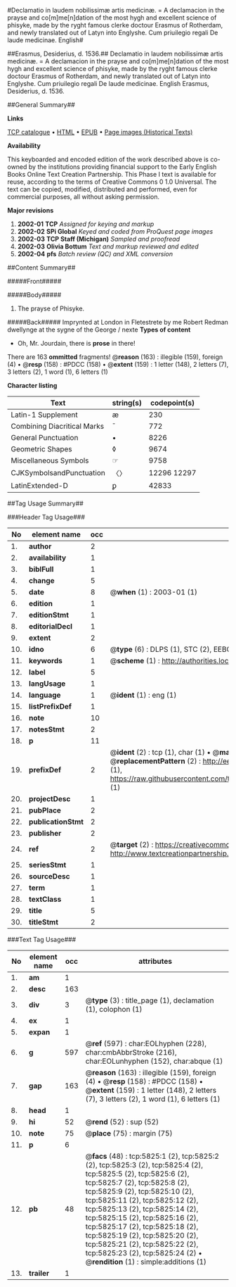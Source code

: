 #Declamatio in laudem nobilissimæ artis medicinæ. = A declamacion in the prayse and co[m]me[n]dation of the most hygh and excellent science of phisyke, made by the ryght famous clerke doctour Erasmus of Rotherdam, and newly translated out of Latyn into Englyshe. Cum priuilegio regali De laude medicinae. English#

##Erasmus, Desiderius, d. 1536.##
Declamatio in laudem nobilissimæ artis medicinæ. = A declamacion in the prayse and co[m]me[n]dation of the most hygh and excellent science of phisyke, made by the ryght famous clerke doctour Erasmus of Rotherdam, and newly translated out of Latyn into Englyshe. Cum priuilegio regali
De laude medicinae. English
Erasmus, Desiderius, d. 1536.

##General Summary##

**Links**

[TCP catalogue](http://www.ota.ox.ac.uk/tcp/)  • 
[HTML](http://tei.it.ox.ac.uk/tcp/Texts-HTML/free/A00/A00354.html)  • 
[EPUB](http://tei.it.ox.ac.uk/tcp/Texts-EPUB/free/A00/A00354.epub) • 
[Page images (Historical Texts)](https://data.historicaltexts.jisc.ac.uk/view?pubId=eebo-99841256e&pageId=eebo-99841256e-5825-1)

**Availability**

This keyboarded and encoded edition of the
	       work described above is co-owned by the institutions
	       providing financial support to the Early English Books
	       Online Text Creation Partnership. This Phase I text is
	       available for reuse, according to the terms of Creative
	       Commons 0 1.0 Universal. The text can be copied,
	       modified, distributed and performed, even for
	       commercial purposes, all without asking permission.

**Major revisions**

1. __2002-01__ __TCP__ *Assigned for keying and markup*
1. __2002-02__ __SPi Global__ *Keyed and coded from ProQuest page images*
1. __2002-03__ __TCP Staff (Michigan)__ *Sampled and proofread*
1. __2002-03__ __Olivia Bottum__ *Text and markup reviewed and edited*
1. __2002-04__ __pfs__ *Batch review (QC) and XML conversion*

##Content Summary##

#####Front#####

#####Body#####

1. The prayse of Phisyke.

#####Back#####
Imprynted at London in Fletestrete by me Robert Redman dwellynge at the sygne of the George / nexte 
**Types of content**

  * Oh, Mr. Jourdain, there is **prose** in there!

There are 163 **ommitted** fragments! 
 @__reason__ (163) : illegible (159), foreign (4)  •  @__resp__ (158) : #PDCC (158)  •  @__extent__ (159) : 1 letter (148), 2 letters (7), 3 letters (2), 1 word (1), 6 letters (1)

**Character listing**


|Text|string(s)|codepoint(s)|
|---|---|---|
|Latin-1 Supplement|æ|230|
|Combining             Diacritical Marks|̄|772|
|General Punctuation|•|8226|
|Geometric Shapes|◊|9674|
|Miscellaneous Symbols|☞|9758|
|CJKSymbolsandPunctuation|〈〉|12296 12297|
|LatinExtended-D|ꝑ|42833|

##Tag Usage Summary##

###Header Tag Usage###

|No|element name|occ|attributes|
|---|---|---|---|
|1.|__author__|2||
|2.|__availability__|1||
|3.|__biblFull__|1||
|4.|__change__|5||
|5.|__date__|8| @__when__ (1) : 2003-01 (1)|
|6.|__edition__|1||
|7.|__editionStmt__|1||
|8.|__editorialDecl__|1||
|9.|__extent__|2||
|10.|__idno__|6| @__type__ (6) : DLPS (1), STC (2), EEBO-CITATION (1), PROQUEST (1), VID (1)|
|11.|__keywords__|1| @__scheme__ (1) : http://authorities.loc.gov/ (1)|
|12.|__label__|5||
|13.|__langUsage__|1||
|14.|__language__|1| @__ident__ (1) : eng (1)|
|15.|__listPrefixDef__|1||
|16.|__note__|10||
|17.|__notesStmt__|2||
|18.|__p__|11||
|19.|__prefixDef__|2| @__ident__ (2) : tcp (1), char (1)  •  @__matchPattern__ (2) : ([0-9\-]+):([0-9IVX]+) (1), (.+) (1)  •  @__replacementPattern__ (2) : http://eebo.chadwyck.com/downloadtiff?vid=$1&page=$2 (1), https://raw.githubusercontent.com/textcreationpartnership/Texts/master/tcpchars.xml#$1 (1)|
|20.|__projectDesc__|1||
|21.|__pubPlace__|2||
|22.|__publicationStmt__|2||
|23.|__publisher__|2||
|24.|__ref__|2| @__target__ (2) : https://creativecommons.org/publicdomain/zero/1.0/ (1), http://www.textcreationpartnership.org/docs/. (1)|
|25.|__seriesStmt__|1||
|26.|__sourceDesc__|1||
|27.|__term__|1||
|28.|__textClass__|1||
|29.|__title__|5||
|30.|__titleStmt__|2||


###Text Tag Usage###

|No|element name|occ|attributes|
|---|---|---|---|
|1.|__am__|1||
|2.|__desc__|163||
|3.|__div__|3| @__type__ (3) : title_page (1), declamation (1), colophon (1)|
|4.|__ex__|1||
|5.|__expan__|1||
|6.|__g__|597| @__ref__ (597) : char:EOLhyphen (228), char:cmbAbbrStroke (216), char:EOLunhyphen (152), char:abque (1)|
|7.|__gap__|163| @__reason__ (163) : illegible (159), foreign (4)  •  @__resp__ (158) : #PDCC (158)  •  @__extent__ (159) : 1 letter (148), 2 letters (7), 3 letters (2), 1 word (1), 6 letters (1)|
|8.|__head__|1||
|9.|__hi__|52| @__rend__ (52) : sup (52)|
|10.|__note__|75| @__place__ (75) : margin (75)|
|11.|__p__|6||
|12.|__pb__|48| @__facs__ (48) : tcp:5825:1 (2), tcp:5825:2 (2), tcp:5825:3 (2), tcp:5825:4 (2), tcp:5825:5 (2), tcp:5825:6 (2), tcp:5825:7 (2), tcp:5825:8 (2), tcp:5825:9 (2), tcp:5825:10 (2), tcp:5825:11 (2), tcp:5825:12 (2), tcp:5825:13 (2), tcp:5825:14 (2), tcp:5825:15 (2), tcp:5825:16 (2), tcp:5825:17 (2), tcp:5825:18 (2), tcp:5825:19 (2), tcp:5825:20 (2), tcp:5825:21 (2), tcp:5825:22 (2), tcp:5825:23 (2), tcp:5825:24 (2)  •  @__rendition__ (1) : simple:additions (1)|
|13.|__trailer__|1||

